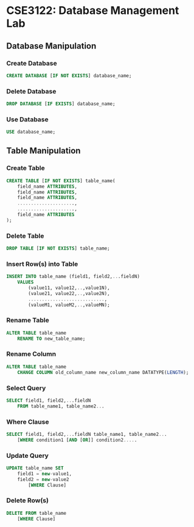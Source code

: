 # CSE3122: Database Management Lab

## Database Manipulation

### Create Database
``` sql
CREATE DATABASE [IF NOT EXISTS] database_name;
```

### Delete Database
``` sql
DROP DATABASE [IF EXISTS] database_name;
```
### Use Database
``` sql
USE database_name;
```
## Table Manipulation

### Create Table
``` sql
CREATE TABLE [IF NOT EXISTS] table_name(
    field_name ATTRIBUTES,
    field_name ATTRIBUTES,
    field_name ATTRIBUTES,
    .....................,
    .....................,
    field_name ATTRIBUTES
); 
```

### Delete Table
``` sql
DROP TABLE [IF NOT EXISTS] table_name;
```
### Insert Row(s) into Table
``` sql
INSERT INTO table_name (field1, field2,...fieldN)
    VALUES
        (value11, value12,..,value1N),
        (value21, value22,..,value2N),
        ............................,
        (valueM1, valueM2,..,valueMN);
```

### Rename Table
``` sql
ALTER TABLE table_name
    RENAME TO new_table_name;
```

### Rename Column
``` sql
ALTER TABLE table_name 
    CHANGE COLUMN old_column_name new_column_name DATATYPE(LENGTH);
```

### Select Query
``` sql
SELECT field1, field2,...fieldN 
    FROM table_name1, table_name2...
```
### Where Clause
``` sql
SELECT field1, field2,...fieldN table_name1, table_name2...
    [WHERE condition1 [AND [OR]] condition2.....
```

### Update Query
``` sql
UPDATE table_name SET 
    field1 = new-value1, 
    field2 = new-value2
        [WHERE Clause]
```

### Delete Row(s)
``` sql
DELETE FROM table_name 
    [WHERE Clause]
```

